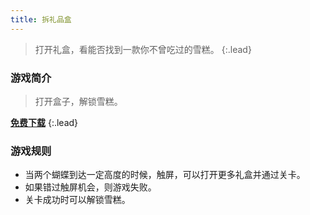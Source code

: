 ```yaml
---
title: 拆礼品盒
---
```


> 打开礼盒，看能否找到一款你不曾吃过的雪糕。
{:.lead}



### 游戏简介

> 打开盒子，解锁雪糕。



[**免费下载**][download]
{:.lead}

### 游戏规则

* 当两个蝴蝶到达一定高度的时候，触屏，可以打开更多礼盒并通过关卡。
* 如果错过触屏机会，则游戏失败。
* 关卡成功时可以解锁雪糕。



[download]: https://apps.apple.com/app/id1508275743